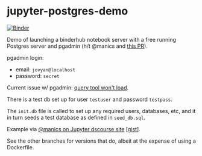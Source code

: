 # jupyter-postgres-demo

[![Binder](https://mybinder.org/badge_logo.svg)](https://mybinder.org/v2/gh/psychemedia/jupyter-postgres-demo/server-proxy)

Demo of launching a binderhub notebook server with a free running Postgres server and pgadmin (h/t @manics and [this PR](https://github.com/psychemedia/jupyter-postgres-demo/pull/2)).

pgadmin login:

- email: `jovyan@localhost`
- password: `secret`

Current issue w/ pgadmin: [query tool won't load](https://github.com/psychemedia/jupyter-postgres-demo/issues/3).

There is a test db set up for user `testuser` and password `testpass`.



The `init.db` file is called to set up any required users, databases, etc, and it in turn seeds a test database as defined in `seed_db.sql`.


Example via [@manics on Jupyter dscourse site](https://discourse.jupyter.org/t/running-arbitrary-services-alongside-jupyter-notebooks-in-binderhub/299/10?u=psychemedia) [[gist](https://gist.github.com/manics/e1392b4368cff1b92c362f121215ce84)].

See the other branches for versions that do, albeit at the expense of using a Dockerfile.


